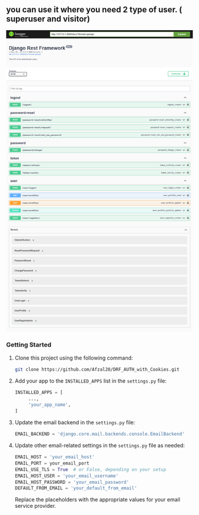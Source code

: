 ## you can use it where you need 2 type of user. ( superuser and visitor)


![UI Screenshot](/img/UI.png)

### Getting Started

1. Clone this project using the following command:
    ```bash
    git clone https://github.com/Afzal20/DRF_AUTH_with_Cookies.git
    ```

2. Add your app to the `INSTALLED_APPS` list in the `settings.py` file:
    ```python
    INSTALLED_APPS = [
         ...,
         'your_app_name',
    ]
    ```

3. Update the email backend in the `settings.py` file:
    ```python
    EMAIL_BACKEND = 'django.core.mail.backends.console.EmailBackend'
    ```

4. Update other email-related settings in the `settings.py` file as needed:
    ```python
    EMAIL_HOST = 'your_email_host'
    EMAIL_PORT = your_email_port
    EMAIL_USE_TLS = True  # or False, depending on your setup
    EMAIL_HOST_USER = 'your_email_username'
    EMAIL_HOST_PASSWORD = 'your_email_password'
    DEFAULT_FROM_EMAIL = 'your_default_from_email'
    ```
    Replace the placeholders with the appropriate values for your email service provider.